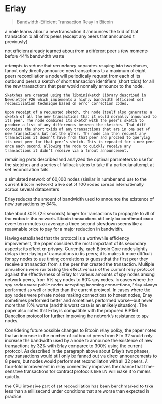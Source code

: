 # Erlay

> Bandwidth-Efficient Transaction Relay in Bitcoin

a node learns about a new transaction
it announces the txid of that transaction to all of its peers (except any peers that announced it previously)

not efficient
already learned about from a different peer a few moments before
44% bandwidth waste

attempts to reduce that redundancy
separates relaying into two phases,
fanout
    only directly announce new transactions to a maximum of eight peers
reconciliation
    a node will periodically request from each of its outbound peers a sketch of short transaction identifiers (short txids) for all the new transactions that peer would normally announce to the node. 

    Sketches are created using the libminisketch library described in Newsletter #26 which implements a highly bandwidth efficient set reconciliation technique based on error correction codes. 

    Upon receipt of a requested sketch, the node itself also generates a sketch of all the new transactions that it would normally announced to its peer. The node combines its sketch with the peer’s sketch to produce a list of any differences between the sketches. That diff contains the short txids of any transactions that are in one set of new transactions but not the other. The node can then request any transactions it doesn’t have from that peer and proceed to querying its next peer for that peer’s sketch. This is repeated for a new peer once each second, allowing the node to quickly receive any transactions it didn’t receive via a fanout announcement. 


remaining parts
described and analyzed
the optimal parameters to use for the sketches and a series of fallback steps to take if a particular attempt at set reconciliation fails.


a simulated network of 60,000 nodes (similar in number and use to the current Bitcoin network)
a live set of 100 nodes spread internationally across several datacenters

Erlay reduces the amount of bandwidth used to announce the existence of new transactions by 84%. 

take about 80% (2.6 seconds) longer for transactions to propagate to all of the nodes in the network.
    Bitcoin transactions still only be confirmed once every ten minutes on average
    a three second slowdown seems like a reasonable price to pay for a major reduction in bandwidth.

Having established that the protocol is a worthwhile efficiency improvement, the paper considers the most important of its secondary aspects: its effect on privacy. Currently, each Bitcoin Core node slightly delays the relaying of transactions to its peers; this makes it more difficult for spy nodes to use timing correlations to guess that the first peer they receive a transaction from is the peer that created the transaction. Multiple simulations were run testing the effectiveness of the current relay protocol against the effectiveness of Erlay for various amounts of spy nodes among network peers, from 5% spy nodes to 60% spy nodes. In cases where the spy nodes were public nodes accepting incoming connections, Erlay always performed as well or better than the current protocol. In cases where the spy nodes were private nodes making connections to honest nodes, Erlay sometimes performed better and sometimes performed worse—but never more than 10% worse (and this worst case is an unlikely situation). The paper also notes that Erlay is compatible with the proposed BIP156 Dandelion protocol for further improving the network’s resistance to spy nodes.

Considering future possible changes to Bitcoin relay policy, the paper notes that an increase in the number of outbound peers from 8 to 32 would only increase the bandwidth used by a node to announce the existence of new transactions by 32% with Erlay compared to 300% using the current protocol. As described in the paragraph above about Erlay’s two phases, new transactions would still only be fanned out via direct announcements to 8 peers, but nodes would perform set reconciliation with all 32 peers. A four-fold improvement in relay connectivity improves the chance that time-sensitive transactions for contract protocols like LN will make it to miners quickly.


the CPU intensive part of set reconciliation has been benchmarked to take less than a millisecond under conditions that are worse than expected in practice.
